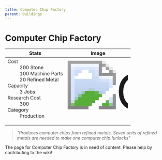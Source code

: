```yaml
---
title: Computer Chip Factory
parent: Buildings
---
```

# Computer Chip Factory

[//]: # (Pre-generated content)
<table><thead><tr><th>Stats</th><th>Image</th></tr></thead><tbody><tr><td><dl><dt>Cost</dt><dd>200 Stone<br>100 Machine Parts<br>20 Refined Metal</dd><dt>Capacity</dt><dd>3 Jobs</dd><dt>Research Cost</dt><dd>300</dd><dt>Category</dt><dd>Production</dd></dl></td><td><style>.building-image {width: 200px;height: 200px;overflow: hidden;position: relative;}.building-image img {image-rendering: pixelated;object-fit: none;transform: scale(10);transform-origin: left top;position: absolute;left: 0;top: 0;}</style><div class="building-image"><img style="object-position: -114px -868px;" src="https://tfe2-wiki.github.io/assets/sprites.png" alt="Computer Chip Factory Back"><img style="object-position: -92px -868px;" src="https://tfe2-wiki.github.io/assets/sprites.png" alt="Computer Chip Factory"></div></td></tr></tbody></table><blockquote><i>"Produces computer chips from refined metals. Seven units of refined metals are needed to make one computer chip.!unlocks"</i></blockquote>

The page for Computer Chip Factory is in need of content. Please help by contributing to the wiki!
